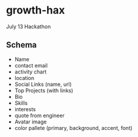 # growth-hax

July 13 Hackathon

## Schema

- Name
- contact email
- activity chart
- location
- Social Links (name, url)
- Top Projects (with links)
- Bio
- Skills
- interests
- quote from engineer
- Avatar image
- color pallete (primary, background, accent, font)
